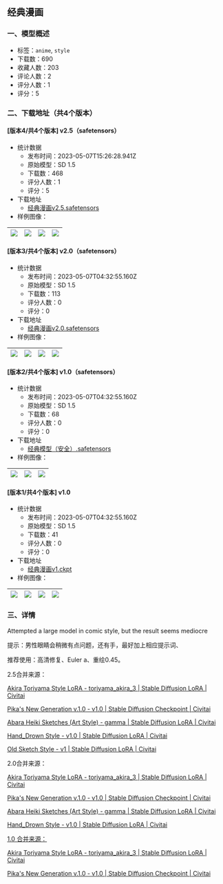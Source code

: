 ## 经典漫画
### 一、模型概述

- 标签：`anime`, `style`
- 下载数：690
- 收藏人数：203
- 评论人数：2
- 评分人数：1
- 评分：5

### 二、下载地址（共4个版本）

#### [版本4/共4个版本] v2.5（safetensors）

- 统计数据
  - 发布时间：2023-05-07T15:26:28.941Z
  - 原始模型：SD 1.5
  - 下载数：468
  - 评分人数：1
  - 评分：5
- 下载地址
  - [经典漫画v2.5.safetensors](https://civitai.com/api/download/models/64504)
- 样例图像：

| <img src="https://image.civitai.com/xG1nkqKTMzGDvpLrqFT7WA/d0c8158b-7e5a-4b49-bcfe-f01b955e7107/width=450/715390.jpeg" /> | <img src="https://image.civitai.com/xG1nkqKTMzGDvpLrqFT7WA/3223f46a-f7e1-4321-ae3a-e0486653837f/width=450/715395.jpeg" /> | <img src="https://image.civitai.com/xG1nkqKTMzGDvpLrqFT7WA/7cf3bfb6-9905-4339-8308-a393e884b684/width=450/715401.jpeg" /> | <img src="https://image.civitai.com/xG1nkqKTMzGDvpLrqFT7WA/a08f3902-e11a-40cc-8b10-d3bba3eee5cc/width=450/713316.jpeg" /> |
| ---- | ---- | ---- | ---- |

#### [版本3/共4个版本] v2.0（safetensors）

- 统计数据
  - 发布时间：2023-05-07T04:32:55.160Z
  - 原始模型：SD 1.5
  - 下载数：113
  - 评分人数：0
  - 评分：0
- 下载地址
  - [经典漫画v2.0.safetensors](https://civitai.com/api/download/models/64222)
- 样例图像：

| <img src="https://image.civitai.com/xG1nkqKTMzGDvpLrqFT7WA/057bd370-259c-4952-8075-d455938e281f/width=450/709506.jpeg" /> | <img src="https://image.civitai.com/xG1nkqKTMzGDvpLrqFT7WA/6e125391-48ba-4a8e-bcfe-ceb46c0e7817/width=450/709523.jpeg" /> | <img src="https://image.civitai.com/xG1nkqKTMzGDvpLrqFT7WA/1634301f-8f47-4820-8cbd-b7853136d790/width=450/709463.jpeg" /> | <img src="https://image.civitai.com/xG1nkqKTMzGDvpLrqFT7WA/99896c24-314d-4141-a139-9771973d310b/width=450/709701.jpeg" /> |
| ---- | ---- | ---- | ---- |

#### [版本2/共4个版本] v1.0（safetensors）

- 统计数据
  - 发布时间：2023-05-07T04:32:55.160Z
  - 原始模型：SD 1.5
  - 下载数：68
  - 评分人数：0
  - 评分：0
- 下载地址
  - [经典模型（安全）.safetensors](https://civitai.com/api/download/models/64053)
- 样例图像：

| <img src="https://image.civitai.com/xG1nkqKTMzGDvpLrqFT7WA/bef83745-42af-44b8-98b8-5d2b3d135ed4/width=450/707421.jpeg" /> | <img src="https://image.civitai.com/xG1nkqKTMzGDvpLrqFT7WA/592dc761-cad7-49cb-bdd3-84963f74090f/width=450/707430.jpeg" /> | <img src="https://image.civitai.com/xG1nkqKTMzGDvpLrqFT7WA/ca909747-d7c1-4001-a512-e30458762531/width=450/707423.jpeg" /> |
| ---- | ---- | ---- |

#### [版本1/共4个版本] v1.0

- 统计数据
  - 发布时间：2023-05-07T04:32:55.160Z
  - 原始模型：SD 1.5
  - 下载数：41
  - 评分人数：0
  - 评分：0
- 下载地址
  - [经典漫画v1.ckpt](https://civitai.com/api/download/models/63867)
- 样例图像：

| <img src="https://image.civitai.com/xG1nkqKTMzGDvpLrqFT7WA/be47df8b-2f13-47e2-9dff-902066268708/width=450/706120.jpeg" /> | <img src="https://image.civitai.com/xG1nkqKTMzGDvpLrqFT7WA/e29d2ce6-91ee-48a5-ae04-c5264eb63115/width=450/706121.jpeg" /> | <img src="https://image.civitai.com/xG1nkqKTMzGDvpLrqFT7WA/41fc1eeb-db7e-4a8a-b938-a4fe7d200dd7/width=450/706779.jpeg" /> | <img src="https://image.civitai.com/xG1nkqKTMzGDvpLrqFT7WA/1d483b69-d0f4-4120-b148-00b28ac9c93b/width=450/706937.jpeg" /> |
| ---- | ---- | ---- | ---- |


### 三、详情
<p>Attempted a large model in comic style, but the result seems mediocre</p><p>提示：男性眼睛会稍微有点问题，还有手，最好加上相应提示词、</p><p>推荐使用：高清修复、Euler a、重绘0.45。</p><p></p><p>2.5合并来源：</p><p><a target="_blank" rel="ugc" href="https://civitai.com/models/4857?modelVersionId=5737">Akira Toriyama Style LoRA - toriyama_akira_3 | Stable Diffusion LoRA | Civitai</a></p><p><a target="_blank" rel="ugc" href="https://civitai.com/models/47067/pikas-new-generation-v10">Pika's New Generation v.1.0 - v1.0 | Stable Diffusion Checkpoint | Civitai</a></p><p><a target="_blank" rel="ugc" href="https://civitai.com/models/27599/abara-heiki-sketches-art-style">Abara Heiki Sketches (Art Style) - gamma | Stable Diffusion LoRA | Civitai</a></p><p><a target="_blank" rel="ugc" href="https://civitai.com/models/22236/handdrown-style">Hand_Drown Style - v1.0 | Stable Diffusion LoRA | Civitai</a></p><p><a target="_blank" rel="ugc" href="https://civitai.com/models/41882/old-sketch-style">Old Sketch Style - v1 | Stable Diffusion LoRA | Civitai</a></p><p></p><p>2.0合并来源：</p><p><a target="_blank" rel="ugc" href="https://civitai.com/models/4857?modelVersionId=5737">Akira Toriyama Style LoRA - toriyama_akira_3 | Stable Diffusion LoRA | Civitai</a></p><p><a target="_blank" rel="ugc" href="https://civitai.com/models/47067/pikas-new-generation-v10">Pika's New Generation v.1.0 - v1.0 | Stable Diffusion Checkpoint | Civitai</a></p><p><a target="_blank" rel="ugc" href="https://civitai.com/models/27599/abara-heiki-sketches-art-style">Abara Heiki Sketches (Art Style) - gamma | Stable Diffusion LoRA | Civitai</a></p><p><a target="_blank" rel="ugc" href="https://civitai.com/models/22236/handdrown-style">Hand_Drown Style - v1.0 | Stable Diffusion LoRA | Civitai</a></p><p></p><p><a target="_blank" rel="ugc" href="https://civitai.com/models/4857?modelVersionId=5737">1.0 合并来源：</a></p><p><a target="_blank" rel="ugc" href="https://civitai.com/models/4857?modelVersionId=5737">Akira Toriyama Style LoRA - toriyama_akira_3 | Stable Diffusion LoRA | Civitai</a></p><p><a target="_blank" rel="ugc" href="https://civitai.com/models/47067/pikas-new-generation-v10">Pika's New Generation v.1.0 - v1.0 | Stable Diffusion Checkpoint | Civitai</a></p><p></p>